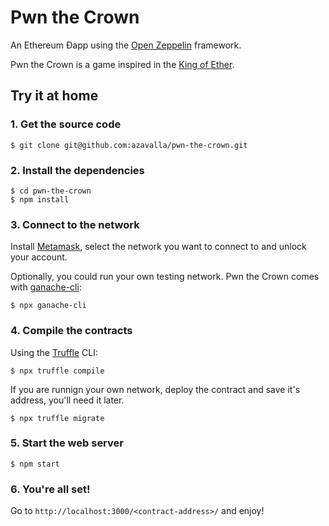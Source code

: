# Pwn the Crown

An Ethereum Ðapp using the [Open Zeppelin](https://openzeppelin.org/) framework.

Pwn the Crown is a game inspired in the [King of Ether](https://www.kingoftheether.com/).

## Try it at home

### 1. Get the source code
  ```
  $ git clone git@github.com:azavalla/pwn-the-crown.git
  ```

### 2. Install the dependencies
  ```
  $ cd pwn-the-crown
  $ npm install
  ```

### 3. Connect to the network
  Install [Metamask](https://metamask.io/), select the network you want to connect to and unlock your account.

  Optionally, you could run your own testing network. Pwn the Crown comes with [ganache-cli](https://github.com/trufflesuite/ganache-cli):
  ```
  $ npx ganache-cli
  ```

### 4. Compile the contracts
  Using the [Truffle](http://truffleframework.com/) CLI:
  ```
  $ npx truffle compile
  ```
  If you are runnign your own network, deploy the contract and save it's address, you'll need it later.
  ```
  $ npx truffle migrate
  ```

### 5. Start the web server
  ```
  $ npm start
  ```
### 6. You're all set!
  Go to `http://localhost:3000/<contract-address>/` and enjoy!
